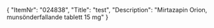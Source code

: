 {
  "ItemNr": "024838",
  "Title": "test",
  "Description": "Mirtazapin Orion, munsönderfallande tablett 15 mg"
}